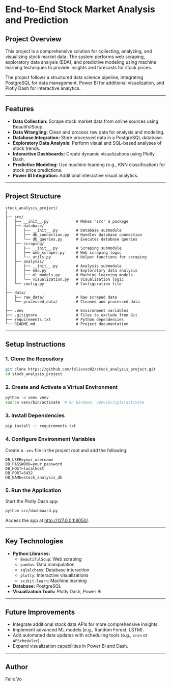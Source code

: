 # **End-to-End Stock Market Analysis and Prediction**

## **Project Overview**

This project is a comprehensive solution for collecting, analyzing, and visualizing stock market data. The system performs web scraping, exploratory data analysis (EDA), and predictive modeling using machine learning techniques to provide insights and forecasts for stock prices.

The project follows a structured data science pipeline, integrating PostgreSQL for data management, Power BI for additional visualization, and Plotly Dash for interactive analytics.

------------------------------------------------------------------------

## **Features**

-   **Data Collection:** Scrape stock market data from online sources using BeautifulSoup.
-   **Data Wrangling:** Clean and process raw data for analysis and modeling.
-   **Database Integration:** Store processed data in a PostgreSQL database.
-   **Exploratory Data Analysis:** Perform visual and SQL-based analyses of stock trends.
-   **Interactive Dashboards:** Create dynamic visualizations using Plotly Dash.
-   **Predictive Modeling:** Use machine learning (e.g., KNN classification) for stock price predictions.
-   **Power BI Integration:** Additional interactive visual analytics.

------------------------------------------------------------------------

## **Project Structure**

```         
stock_analysis_project/
│
├── src/
│   ├── __init__.py            # Makes 'src' a package
│   ├── database/
│   │   ├── __init__.py        # Database submodule
│   │   ├── db_connection.py   # Handles database connection
│   │   └── db_queries.py      # Executes database queries
│   ├── scraping/
│   │   ├── __init__.py        # Scraping submodule
│   │   ├── web_scraper.py     # Web scraping logic
│   │   └── utils.py           # Helper functions for scraping
│   ├── analysis/
│   │   ├── __init__.py        # Analysis submodule
│   │   ├── eda.py             # Exploratory data analysis
│   │   ├── ml_models.py       # Machine learning models
│   │   └── visualization.py   # Visualization logic
│   └── config.py              # Configuration file
│
├── data/
│   ├── raw_data/              # Raw scraped data
│   └── processed_data/        # Cleaned and processed data
│
├── .env                       # Environment variables
├── .gitignore                 # Files to exclude from Git
├── requirements.txt           # Python dependencies
└── README.md                  # Project documentation
```

------------------------------------------------------------------------

## **Setup Instructions**

### **1. Clone the Repository**

``` bash
git clone https://github.com/felixxvo02/stock_analysis_project.git
cd stock_analysis_project
```

### **2. Create and Activate a Virtual Environment**

``` bash
python -m venv venv
source venv/bin/activate  # On Windows: venv\Scripts\activate
```

### **3. Install Dependencies**

``` bash
pip install -r requirements.txt
```

### **4. Configure Environment Variables**

Create a `.env` file in the project root and add the following:

```         
DB_USER=your_username
DB_PASSWORD=your_password
DB_HOST=localhost
DB_PORT=5432
DB_NAME=stock_analysis_db
```

### **5. Run the Application**

Start the Plotly Dash app:

``` bash
python src/dashboard.py
```

Access the app at <http://127.0.0.1:8050/>.

------------------------------------------------------------------------

## **Key Technologies**

-   **Python Libraries:**
    -   `BeautifulSoup`: Web scraping
    -   `pandas`: Data manipulation
    -   `sqlalchemy`: Database interaction
    -   `plotly`: Interactive visualizations
    -   `scikit-learn`: Machine learning
-   **Database:** PostgreSQL
-   **Visualization Tools:** Plotly Dash, Power BI

------------------------------------------------------------------------

## **Future Improvements**

-   Integrate additional stock data APIs for more comprehensive insights.
-   Implement advanced ML models (e.g., Random Forest, LSTM).
-   Add automated data updates with scheduling tools (e.g., `cron` or `APScheduler`).
-   Expand visualization capabilities in Power BI and Dash.

------------------------------------------------------------------------

## Author

Felix Vo
